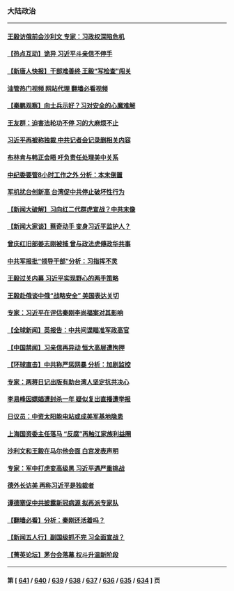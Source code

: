 ### 大陆政治
---
#### [王毅访俄前会沙利文 专家：习政权深陷危机](../../pages/ncid277/n14076307.md?09191245) 
#### [【热点互动】诡异 习近平斗亲信不停手](../../pages/ncid277/n14076452.md?09191245) 
#### [【新唐人快报】干部难善终 王毅“写检查”闯关](../../pages/ncid277/n14076527.md?09191245) 
#### [油管热门视频 网站代理 翻墙必看视频](http://138.2.39.72:81/youtube.html?epic-marker?09191245)
#### [【秦鹏观察】向士兵示好？习对安全的心魔难解](../../pages/ncid277/n14076515.md?09191245) 
#### [王友群：迫害法轮功不停 习的大麻烦不止](../../pages/ncid277/n14076312.md?09191245) 
#### [习近平再被称独裁 中共记者会记录删相关内容](../../pages/ncid277/n14076495.md?09191245) 
#### [布林肯与韩正会晤 吁负责任处理美中关系](../../pages/ncid277/n14076489.md?09191245) 
#### [中纪委要管8小时工作之外 分析：本末倒置](../../pages/ncid277/n14076309.md?09191245) 
#### [军机扰台创新高 台湾促中共停止破坏性行为](../../pages/ncid277/n14075955.md?09191245) 
#### [【新闻大破解】习向红二代群虎宣战？中共末像](../../pages/ncid277/n14076239.md?09191245) 
#### [【新闻大家谈】蔡奇动手 变身习近平监护人？](../../pages/ncid277/n14076267.md?09191245) 
#### [曾庆红旧部姜志刚被捕 曾与政法虎傅政华共事](../../pages/ncid277/n14076091.md?09191245) 
#### [中共军报批“领导干部”分析：习指挥不灵](../../pages/ncid277/n14076184.md?09191245) 
#### [王毅过关内幕 习近平实现野心的两手策略](../../pages/ncid277/n14075767.md?09191245) 
#### [王毅赴俄谈中俄“战略安全” 美国表达关切](../../pages/ncid277/n14076209.md?09191245) 
#### [专家：习近平在评估秦刚李尚福案对其影响](../../pages/ncid277/n14076086.md?09191245) 
#### [【全球新闻】英报告：中共间谍瞄准军政高官](../../pages/ncid277/n14076085.md?09191245) 
#### [【中国禁闻】习亲信再异动 恒大高层遭拘押](../../pages/ncid277/n14075042.md?09191245) 
#### [【环球直击】中共称严惩网暴 分析：加剧监控](../../pages/ncid277/n14075043.md?09191245) 
#### [专家：两蒋日记出版有助台湾人坚定抗共决心](../../pages/ncid277/n14074183.md?09191245) 
#### [李易峰因嫖娼遭封杀一年 疑似复出直播遭举报](../../pages/ncid277/n14075690.md?09191245) 
#### [日议员：中资太阳能电站或成美军基地隐患](../../pages/ncid277/n14075677.md?09191245) 
#### [上海国资委主任落马 “反腐”再触江家族利益圈](../../pages/ncid277/n14075693.md?09191245) 
#### [沙利文和王毅在马尔他会面 白宫发表声明](../../pages/ncid277/n14075654.md?09191245) 
#### [专家：军中打虎变高级黑 习近平遇严重挑战](../../pages/ncid277/n14075512.md?09191245) 
#### [德外长访美 再称习近平是独裁者](../../pages/ncid277/n14075605.md?09191245) 
#### [谭德塞促中共披露新冠病源 拟再派专家队](../../pages/ncid277/n14075549.md?09191245) 
#### [【翻墙必看】分析：秦刚还活着吗？](../../pages/ncid277/n14075376.md?09191245) 
#### [【新闻五人行】副国级抓不完 习全面宣战？](../../pages/ncid277/n14075303.md?09191245) 
#### [【菁英论坛】茅台会落幕 权斗升温新阶段](../../pages/ncid277/n14075195.md?09191245) 

---
#### 第 [ [641](./641.md?09191245) / [640](./640.md?09191245) / [639](./639.md?09191245) / [638](./638.md?09191245) / [637](./637.md?09191245) / [636](./636.md?09191245) / [635](./635.md?09191245) / [634](./634.md?09191245) ] 页
